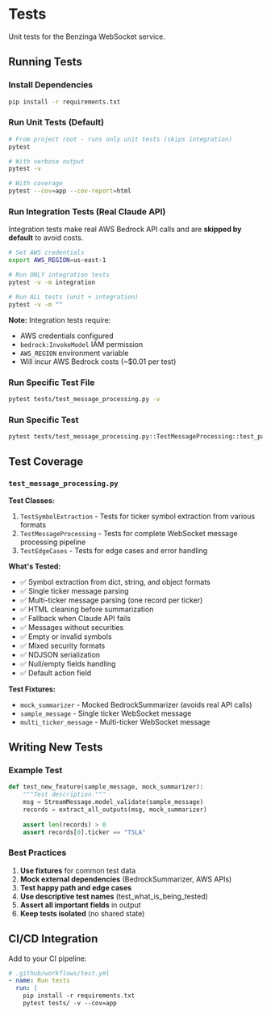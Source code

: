 # Tests

Unit tests for the Benzinga WebSocket service.

## Running Tests

### Install Dependencies

```bash
pip install -r requirements.txt
```

### Run Unit Tests (Default)

```bash
# From project root - runs only unit tests (skips integration)
pytest

# With verbose output
pytest -v

# With coverage
pytest --cov=app --cov-report=html
```

### Run Integration Tests (Real Claude API)

Integration tests make real AWS Bedrock API calls and are **skipped by default** to avoid costs.

```bash
# Set AWS credentials
export AWS_REGION=us-east-1

# Run ONLY integration tests
pytest -v -m integration

# Run ALL tests (unit + integration)
pytest -v -m ""
```

**Note:** Integration tests require:
- AWS credentials configured
- `bedrock:InvokeModel` IAM permission
- `AWS_REGION` environment variable
- Will incur AWS Bedrock costs (~$0.01 per test)

### Run Specific Test File

```bash
pytest tests/test_message_processing.py -v
```

### Run Specific Test

```bash
pytest tests/test_message_processing.py::TestMessageProcessing::test_parse_single_ticker_message -v
```

## Test Coverage

### `test_message_processing.py`

**Test Classes:**
1. `TestSymbolExtraction` - Tests for ticker symbol extraction from various formats
2. `TestMessageProcessing` - Tests for complete WebSocket message processing pipeline
3. `TestEdgeCases` - Tests for edge cases and error handling

**What's Tested:**
- ✅ Symbol extraction from dict, string, and object formats
- ✅ Single ticker message parsing
- ✅ Multi-ticker message parsing (one record per ticker)
- ✅ HTML cleaning before summarization
- ✅ Fallback when Claude API fails
- ✅ Messages without securities
- ✅ Empty or invalid symbols
- ✅ Mixed security formats
- ✅ NDJSON serialization
- ✅ Null/empty fields handling
- ✅ Default action field

**Test Fixtures:**
- `mock_summarizer` - Mocked BedrockSummarizer (avoids real API calls)
- `sample_message` - Single ticker WebSocket message
- `multi_ticker_message` - Multi-ticker WebSocket message

## Writing New Tests

### Example Test

```python
def test_new_feature(sample_message, mock_summarizer):
    """Test description."""
    msg = StreamMessage.model_validate(sample_message)
    records = extract_all_outputs(msg, mock_summarizer)
    
    assert len(records) > 0
    assert records[0].ticker == "TSLA"
```

### Best Practices

1. **Use fixtures** for common test data
2. **Mock external dependencies** (BedrockSummarizer, AWS APIs)
3. **Test happy path and edge cases**
4. **Use descriptive test names** (test_what_is_being_tested)
5. **Assert all important fields** in output
6. **Keep tests isolated** (no shared state)

## CI/CD Integration

Add to your CI pipeline:

```yaml
# .github/workflows/test.yml
- name: Run tests
  run: |
    pip install -r requirements.txt
    pytest tests/ -v --cov=app
```

